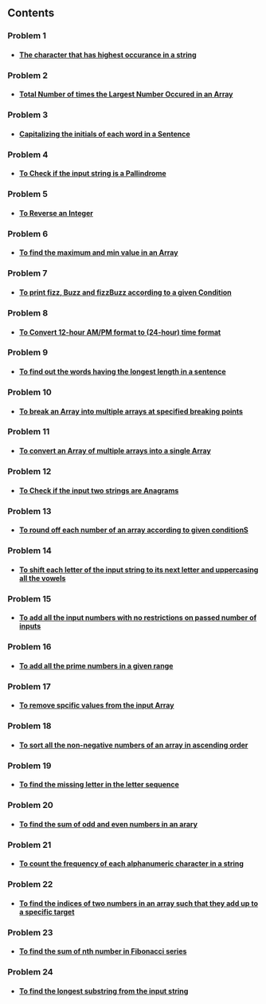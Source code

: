 ## Contents

### Problem 1

- #### [The character that has highest occurance in a string](https://github.com/payalpatra/Javascript_ProblemSolving/blob/master/maxChar.js)

### Problem 2

- #### [Total Number of times the Largest Number Occured in an Array](https://github.com/payalpatra/Javascript_ProblemSolving/blob/master/mode_of_maxNum.js)

### Problem 3

- #### [Capitalizing the initials of each word in a Sentence](https://github.com/payalpatra/Javascript_ProblemSolving/blob/master/capitalize_initials.js)

### Problem 4

- #### [To Check if the input string is a Pallindrome](https://github.com/payalpatra/Javascript_ProblemSolving/blob/master/isPallindrome.js)

### Problem 5

- #### [To Reverse an Integer](https://github.com/payalpatra/Javascript_ProblemSolving/blob/master/reverseInt.js)

### Problem 6

- #### [To find the maximum and min value in an Array](https://github.com/payalpatra/Javascript_ProblemSolving/blob/master/maxMin.js)

### Problem 7

- #### [To print fizz, Buzz and fizzBuzz according to a given Condition](https://github.com/payalpatra/Javascript_ProblemSolving/blob/master/fizzBuzz.js)

### Problem 8

- #### [To Convert 12-hour AM/PM format to (24-hour) time format](https://github.com/payalpatra/Javascript_ProblemSolving/blob/master/timeConversion.js)

### Problem 9

- #### [To find out the words having the longest length in a sentence](https://github.com/payalpatra/Javascript_ProblemSolving/blob/master/longestWord.js)

### Problem 10

- #### [To break an Array into multiple arrays at specified breaking points](https://github.com/payalpatra/Javascript_ProblemSolving/blob/master/breakArray.js)

### Problem 11

- #### [To convert an Array of multiple arrays into a single Array](https://github.com/payalpatra/Javascript_ProblemSolving/blob/master/flatArray.js)

### Problem 12

- #### [To Check if the input two strings are Anagrams](https://github.com/payalpatra/Javascript_ProblemSolving/blob/master/isAnagram.js)

### Problem 13

- #### [To round off each number of an array according to given conditionS](https://github.com/payalpatra/Javascript_ProblemSolving/blob/master/roundOffArray.js)

### Problem 14

- #### [To shift each letter of the input string to its next letter and uppercasing all the vowels](https://github.com/payalpatra/Javascript_ProblemSolving/blob/master/shiftLetters.js)

### Problem 15

- #### [To add all the input numbers with no restrictions on passed number of inputs](https://github.com/payalpatra/Javascript_ProblemSolving/blob/master/sumAll.js)

### Problem 16

- #### [To add all the prime numbers in a given range](https://github.com/payalpatra/Javascript_ProblemSolving/blob/master/addAllPrime.js)

### Problem 17

- #### [To remove spcific values from the input Array](https://github.com/payalpatra/Javascript_ProblemSolving/blob/master/filterArray.js)

### Problem 18

- #### [To sort all the non-negative numbers of an array in ascending order ](https://github.com/payalpatra/Javascript_ProblemSolving/blob/master/sortByType.js)

### Problem 19

- #### [ To find the missing letter in the letter sequence](https://github.com/payalpatra/Javascript_ProblemSolving/blob/master/missingLetter.js)

### Problem 20

- #### [To find the sum of odd and even numbers in an arary](https://github.com/payalpatra/Javascript_ProblemSolving/blob/master/evenOddSums.js)

### Problem 21

- #### [To count the frequency of each alphanumeric character in a string ](https://github.com/payalpatra/Javascript_ProblemSolving/blob/master/charCount.js)

### Problem 22

- #### [To find the indices of two numbers in an array such that they add up to a specific target](https://github.com/payalpatra/Javascript_ProblemSolving/blob/master/twoSum.js)


### Problem 23

- #### [To find the sum of nth number in Fibonacci series](https://github.com/payalpatra/Javascript_ProblemSolving/blob/master/fibonacci.js)


### Problem 24

- #### [To find the longest substring from the input string](https://github.com/payalpatra/Javascript_ProblemSolving/blob/master/longestSubstring.js)

